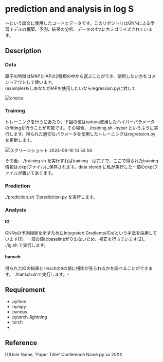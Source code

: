 prediction and analysis in log S
====

〜という論文に使用したコードとデータです。このリポジトリはGNNによる学習モデルの構築、予測、結果の分析、データの4つにカテゴライズされています。
## Description
### Data
原子の特徴はMAPとIAPの2種類の中から選ぶことができ、使用しない方をコメントアウトして使います。<br>(example)もしあなたがIAPを使用したいならregression.pyに対して

![choice](https://github.com/STeruhisa/logS/assets/171115343/dc9a69f3-04ef-4c17-99fa-28a3c2ddf47d)






### Training
トレーニングを行うにあたり、下図の値はoptuna使用したハイパーパラメータのfittingを行うことが可能です。その場合、./training.sh -hyper というふうに実行します。得られた適切なパラメータを使用したトレーニングはregression.pyを更新します。

![スクリーンショット 2024-06-10 14 54 56](https://github.com/STeruhisa/logS/assets/171115343/caa6daba-5cdb-41ef-a526-a2ebf3bedc6d)


その後、./training.sh を実行すればtraining　は完了で、ここで得られたtraining情報は.ckptファイルに保存されます。data stored に私が実行した一部のckptファイルが置いてあります。
### Prediction
./prediction.sh でpredicition.py を実行します。
### Analysis

#### IG
GNNsの予測根拠を示すためにIntegrated Gradients(IGs)という手法を採用しています[1]。一部の値はbaselineが０出ないため、補正を行っています[2]。
./ig.sh で実行します。
#### hansch
得られたIGの結果とHnschのπの値に相関が見られるかを調べることができます。
./hansch.shで実行します。-
## Requirement
- python
- numpy
- pandas
- pytorch_lightning
- torch
- 

## Reference
[1]User Name, 'Paper Titile' Conference Name pp.xx 20XX

